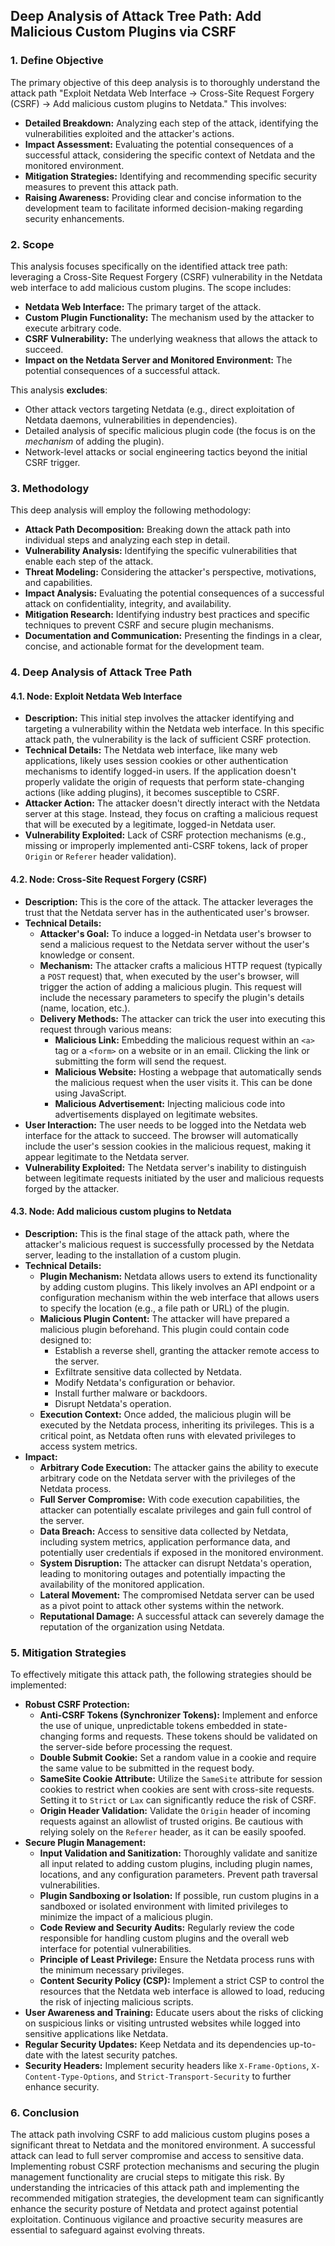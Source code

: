 ## Deep Analysis of Attack Tree Path: Add Malicious Custom Plugins via CSRF

### 1. Define Objective

The primary objective of this deep analysis is to thoroughly understand the attack path "Exploit Netdata Web Interface -> Cross-Site Request Forgery (CSRF) -> Add malicious custom plugins to Netdata." This involves:

*   **Detailed Breakdown:**  Analyzing each step of the attack, identifying the vulnerabilities exploited and the attacker's actions.
*   **Impact Assessment:**  Evaluating the potential consequences of a successful attack, considering the specific context of Netdata and the monitored environment.
*   **Mitigation Strategies:**  Identifying and recommending specific security measures to prevent this attack path.
*   **Raising Awareness:**  Providing clear and concise information to the development team to facilitate informed decision-making regarding security enhancements.

### 2. Scope

This analysis focuses specifically on the identified attack tree path: leveraging a Cross-Site Request Forgery (CSRF) vulnerability in the Netdata web interface to add malicious custom plugins. The scope includes:

*   **Netdata Web Interface:**  The primary target of the attack.
*   **Custom Plugin Functionality:**  The mechanism used by the attacker to execute arbitrary code.
*   **CSRF Vulnerability:**  The underlying weakness that allows the attack to succeed.
*   **Impact on the Netdata Server and Monitored Environment:**  The potential consequences of a successful attack.

This analysis **excludes**:

*   Other attack vectors targeting Netdata (e.g., direct exploitation of Netdata daemons, vulnerabilities in dependencies).
*   Detailed analysis of specific malicious plugin code (the focus is on the *mechanism* of adding the plugin).
*   Network-level attacks or social engineering tactics beyond the initial CSRF trigger.

### 3. Methodology

This deep analysis will employ the following methodology:

*   **Attack Path Decomposition:**  Breaking down the attack path into individual steps and analyzing each step in detail.
*   **Vulnerability Analysis:**  Identifying the specific vulnerabilities that enable each step of the attack.
*   **Threat Modeling:**  Considering the attacker's perspective, motivations, and capabilities.
*   **Impact Analysis:**  Evaluating the potential consequences of a successful attack on confidentiality, integrity, and availability.
*   **Mitigation Research:**  Identifying industry best practices and specific techniques to prevent CSRF and secure plugin mechanisms.
*   **Documentation and Communication:**  Presenting the findings in a clear, concise, and actionable format for the development team.

### 4. Deep Analysis of Attack Tree Path

#### 4.1. Node: Exploit Netdata Web Interface

*   **Description:** This initial step involves the attacker identifying and targeting a vulnerability within the Netdata web interface. In this specific attack path, the vulnerability is the lack of sufficient CSRF protection.
*   **Technical Details:** The Netdata web interface, like many web applications, likely uses session cookies or other authentication mechanisms to identify logged-in users. If the application doesn't properly validate the origin of requests that perform state-changing actions (like adding plugins), it becomes susceptible to CSRF.
*   **Attacker Action:** The attacker doesn't directly interact with the Netdata server at this stage. Instead, they focus on crafting a malicious request that will be executed by a legitimate, logged-in Netdata user.
*   **Vulnerability Exploited:** Lack of CSRF protection mechanisms (e.g., missing or improperly implemented anti-CSRF tokens, lack of proper `Origin` or `Referer` header validation).

#### 4.2. Node: Cross-Site Request Forgery (CSRF)

*   **Description:** This is the core of the attack. The attacker leverages the trust that the Netdata server has in the authenticated user's browser.
*   **Technical Details:**
    *   **Attacker's Goal:** To induce a logged-in Netdata user's browser to send a malicious request to the Netdata server without the user's knowledge or consent.
    *   **Mechanism:** The attacker crafts a malicious HTTP request (typically a `POST` request) that, when executed by the user's browser, will trigger the action of adding a malicious plugin. This request will include the necessary parameters to specify the plugin's details (name, location, etc.).
    *   **Delivery Methods:** The attacker can trick the user into executing this request through various means:
        *   **Malicious Link:** Embedding the malicious request within an `<a>` tag or a `<form>` on a website or in an email. Clicking the link or submitting the form will send the request.
        *   **Malicious Website:** Hosting a webpage that automatically sends the malicious request when the user visits it. This can be done using JavaScript.
        *   **Malicious Advertisement:** Injecting malicious code into advertisements displayed on legitimate websites.
*   **User Interaction:** The user needs to be logged into the Netdata web interface for the attack to succeed. The browser will automatically include the user's session cookies in the malicious request, making it appear legitimate to the Netdata server.
*   **Vulnerability Exploited:** The Netdata server's inability to distinguish between legitimate requests initiated by the user and malicious requests forged by the attacker.

#### 4.3. Node: Add malicious custom plugins to Netdata

*   **Description:** This is the final stage of the attack path, where the attacker's malicious request is successfully processed by the Netdata server, leading to the installation of a custom plugin.
*   **Technical Details:**
    *   **Plugin Mechanism:** Netdata allows users to extend its functionality by adding custom plugins. This likely involves an API endpoint or a configuration mechanism within the web interface that allows users to specify the location (e.g., a file path or URL) of the plugin.
    *   **Malicious Plugin Content:** The attacker will have prepared a malicious plugin beforehand. This plugin could contain code designed to:
        *   Establish a reverse shell, granting the attacker remote access to the server.
        *   Exfiltrate sensitive data collected by Netdata.
        *   Modify Netdata's configuration or behavior.
        *   Install further malware or backdoors.
        *   Disrupt Netdata's operation.
    *   **Execution Context:** Once added, the malicious plugin will be executed by the Netdata process, inheriting its privileges. This is a critical point, as Netdata often runs with elevated privileges to access system metrics.
*   **Impact:**
    *   **Arbitrary Code Execution:** The attacker gains the ability to execute arbitrary code on the Netdata server with the privileges of the Netdata process.
    *   **Full Server Compromise:**  With code execution capabilities, the attacker can potentially escalate privileges and gain full control of the server.
    *   **Data Breach:** Access to sensitive data collected by Netdata, including system metrics, application performance data, and potentially user credentials if exposed in the monitored environment.
    *   **System Disruption:** The attacker can disrupt Netdata's operation, leading to monitoring outages and potentially impacting the availability of the monitored application.
    *   **Lateral Movement:** The compromised Netdata server can be used as a pivot point to attack other systems within the network.
    *   **Reputational Damage:** A successful attack can severely damage the reputation of the organization using Netdata.

### 5. Mitigation Strategies

To effectively mitigate this attack path, the following strategies should be implemented:

*   **Robust CSRF Protection:**
    *   **Anti-CSRF Tokens (Synchronizer Tokens):** Implement and enforce the use of unique, unpredictable tokens embedded in state-changing forms and requests. These tokens should be validated on the server-side before processing the request.
    *   **Double Submit Cookie:**  Set a random value in a cookie and require the same value to be submitted in the request body.
    *   **SameSite Cookie Attribute:** Utilize the `SameSite` attribute for session cookies to restrict when cookies are sent with cross-site requests. Setting it to `Strict` or `Lax` can significantly reduce the risk of CSRF.
    *   **Origin Header Validation:**  Validate the `Origin` header of incoming requests against an allowlist of trusted origins. Be cautious with relying solely on the `Referer` header, as it can be easily spoofed.
*   **Secure Plugin Management:**
    *   **Input Validation and Sanitization:**  Thoroughly validate and sanitize all input related to adding custom plugins, including plugin names, locations, and any configuration parameters. Prevent path traversal vulnerabilities.
    *   **Plugin Sandboxing or Isolation:**  If possible, run custom plugins in a sandboxed or isolated environment with limited privileges to minimize the impact of a malicious plugin.
    *   **Code Review and Security Audits:**  Regularly review the code responsible for handling custom plugins and the overall web interface for potential vulnerabilities.
    *   **Principle of Least Privilege:** Ensure the Netdata process runs with the minimum necessary privileges.
    *   **Content Security Policy (CSP):** Implement a strict CSP to control the resources that the Netdata web interface is allowed to load, reducing the risk of injecting malicious scripts.
*   **User Awareness and Training:** Educate users about the risks of clicking on suspicious links or visiting untrusted websites while logged into sensitive applications like Netdata.
*   **Regular Security Updates:** Keep Netdata and its dependencies up-to-date with the latest security patches.
*   **Security Headers:** Implement security headers like `X-Frame-Options`, `X-Content-Type-Options`, and `Strict-Transport-Security` to further enhance security.

### 6. Conclusion

The attack path involving CSRF to add malicious custom plugins poses a significant threat to Netdata and the monitored environment. A successful attack can lead to full server compromise and access to sensitive data. Implementing robust CSRF protection mechanisms and securing the plugin management functionality are crucial steps to mitigate this risk. By understanding the intricacies of this attack path and implementing the recommended mitigation strategies, the development team can significantly enhance the security posture of Netdata and protect against potential exploitation. Continuous vigilance and proactive security measures are essential to safeguard against evolving threats.